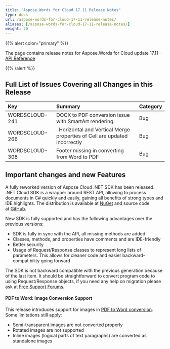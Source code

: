 ```yaml
---
title: "Aspose.Words for Cloud 17.11 Release Notes"
type: docs
url: /aspose-words-for-cloud-17-11-release-notes/
aliases: [/aspose-words-for-cloud-17-11-release-notes/]
weight: 20
---
```


{{% alert color="primary" %}} 

The page contains release notes for Aspose.Words for Cloud update 17.11 – [API Reference](https://apireference.aspose.cloud/words/)

{{% /alert %}} 
## Full List of Issues Covering all Changes in this Release

|**Key**|**Summary**|**Category**|
| :- | :- | :- |
|WORDSCLOUD-241|DOCX to PDF conversion issue with SmartArt rendering|Bug|
|WORDSCLOUD-266|` `Horizontal and Vertical Merge properties of Cell are updated incorrectly|Bug|
|WORDSCLOUD-308|Footer missing in converting from Word to PDF|Bug|
## Important changes and new Features
A fully reworked version of Aspose Cloud .NET SDK has been released. .NET Cloud SDK is a wrapper around REST API, allowing to process documents in C# quickly and easily, gaining all benefits of strong types and IDE highlights. The distribution is available at [NuGet](https://www.nuget.org/packages/Aspose.Words-Cloud/) and source code at [GitHub](https://github.com/asposecloud/Aspose.Words-Cloud/tree/master/SDKs/NET).

New SDK is fully supported and has the following advantages over the previous versions:

- SDK is fully in sync with the API, all missing methods are added
- Classes, methods, and properties have comments and are IDE-friendly
- Better security
- Usage of Request/Response classes to represent long lists of parameters. This allows for cleaner code and easier backward-compatibility going forward

The SDK is not backward compatible with the previous generation because of the last item. It should be straightforward to convert program code to using Request/Response objects, if you need any help on migration please ask at [Free Support Forums](https://forum.aspose.cloud/c/words).
#### PDF to Word: Image Conversion Support
This release introduces support for images in [PDF to Word conversion](/working-with-pdf-documents/). Some limitations still apply:

- Semi-transparent images are not converted properly
- Rotated images are not supported
- Inline images (logical parts of text paragraphs) are converted as standalone images

